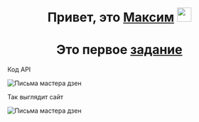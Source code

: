 <h1 align="center">Привет, это <a href="https://github.com/TheFl1ppy" target="_blank">Максим</a> 
<img src="https://github.com/blackcater/blackcater/raw/main/images/Hi.gif" height="32"/></h1>

<h1 align="center">Это первое <a href="https://github.com/TheFl1ppy/API/tree/main/API1" target="_blank">задание</a></h1>

<head>
  <meta charset="utf-8">
  Код API
 </head>
 <body>
  <p> <img src="https://github.com/TheFl1ppy/Assets/blob/main/code.png" align="center" alt="Письма мастера дзен"></p>
 </body>
 
<head>
  <meta charset="utf-8">
  Так выглядит сайт
 </head>
 <body>
  <p> <img src="https://github.com/TheFl1ppy/Assets/blob/main/site1.png" align="center" alt="Письма мастера дзен"></p>
 </body>
